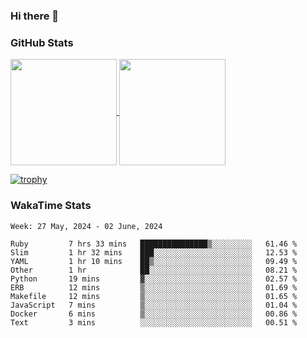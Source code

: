 ### Hi there 👋

### GitHub Stats

<a href="https://github.com/anuraghazra/github-readme-stats">
  <img align="center" height="170px" src="https://github-readme-stats.vercel.app/api/top-langs/?username=tksfjt1024&layout=compact&count_private=true&show_icons=true&show_icons=true&theme=graywhite" />
</a>
<a href="https://github.com/anuraghazra/github-readme-stats">
  <img align="center" height="170px" src="https://github-readme-stats.vercel.app/api?username=tksfjt1024&count_private=true&show_icons=true&show_icons=true&theme=graywhite" />
</a>

[![trophy](https://github-profile-trophy.vercel.app/?username=tksfjt1024)](https://github.com/ryo-ma/github-profile-trophy)

### WakaTime Stats

<!--START_SECTION:waka-->
```text
Week: 27 May, 2024 - 02 June, 2024

Ruby         7 hrs 33 mins   ███████████████▒░░░░░░░░░   61.46 % 
Slim         1 hr 32 mins    ███░░░░░░░░░░░░░░░░░░░░░░   12.53 % 
YAML         1 hr 10 mins    ██▒░░░░░░░░░░░░░░░░░░░░░░   09.49 % 
Other        1 hr            ██░░░░░░░░░░░░░░░░░░░░░░░   08.21 % 
Python       19 mins         ▓░░░░░░░░░░░░░░░░░░░░░░░░   02.57 % 
ERB          12 mins         ▒░░░░░░░░░░░░░░░░░░░░░░░░   01.69 % 
Makefile     12 mins         ▒░░░░░░░░░░░░░░░░░░░░░░░░   01.65 % 
JavaScript   7 mins          ▒░░░░░░░░░░░░░░░░░░░░░░░░   01.04 % 
Docker       6 mins          ▒░░░░░░░░░░░░░░░░░░░░░░░░   00.86 % 
Text         3 mins          ░░░░░░░░░░░░░░░░░░░░░░░░░   00.51 % 
```
<!--END_SECTION:waka-->
